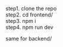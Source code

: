 step1. clone the repo   
step2. cd frontend/   
step3. npm i   
step4. npm run dev   

same for backend/
